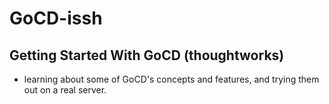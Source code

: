 # GoCD-issh
## Getting Started With GoCD (thoughtworks)

- learning about some of GoCD's concepts and features, and trying them out on a real server.
